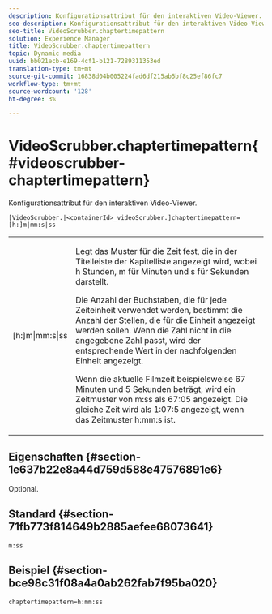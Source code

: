 ```yaml
---
description: Konfigurationsattribut für den interaktiven Video-Viewer.
seo-description: Konfigurationsattribut für den interaktiven Video-Viewer.
seo-title: VideoScrubber.chaptertimepattern
solution: Experience Manager
title: VideoScrubber.chaptertimepattern
topic: Dynamic media
uuid: bb021ecb-e169-4cf1-b121-7289311353ed
translation-type: tm+mt
source-git-commit: 16838d04b005224fad6df215ab5bf8c25ef86fc7
workflow-type: tm+mt
source-wordcount: '128'
ht-degree: 3%

---
```



# VideoScrubber.chaptertimepattern{#videoscrubber-chaptertimepattern}

Konfigurationsattribut für den interaktiven Video-Viewer.

`[VideoScrubber.|<containerId>_videoScrubber.]chaptertimepattern=[h:]m|mm:s|ss`

<table id="table_441553CD34C94A58A9D7CBF772DEDDB6"> 
 <tbody> 
  <tr> 
   <td colname="col1"> <p> <span class="codeph"> [h:]m|mm:s|ss</span> </p> </td> 
   <td colname="col2"> <p> Legt das Muster für die Zeit fest, die in der Titelleiste der Kapitelliste angezeigt wird, wobei <span class="codeph"> h</span> Stunden, <span class="codeph"> m</span> für Minuten und <span class="codeph"> s</span> für Sekunden darstellt. </p> <p>Die Anzahl der Buchstaben, die für jede Zeiteinheit verwendet werden, bestimmt die Anzahl der Stellen, die für die Einheit angezeigt werden sollen. Wenn die Zahl nicht in die angegebene Zahl passt, wird der entsprechende Wert in der nachfolgenden Einheit angezeigt. </p> <p>Wenn die aktuelle Filmzeit beispielsweise 67 Minuten und 5 Sekunden beträgt, wird ein Zeitmuster von <span class="codeph"> m:ss</span> als 67:05 angezeigt. Die gleiche Zeit wird als 1:07:5 angezeigt, wenn das Zeitmuster <span class="codeph"> h:mm:s</span> ist. </p> </td> 
  </tr> 
 </tbody> 
</table>

## Eigenschaften {#section-1e637b22e8a44d759d588e47576891e6}

Optional.

## Standard {#section-71fb773f814649b2885aefee68073641}

`m:ss`

## Beispiel {#section-bce98c31f08a4a0ab262fab7f95ba020}

```
chaptertimepattern=h:mm:ss
```

